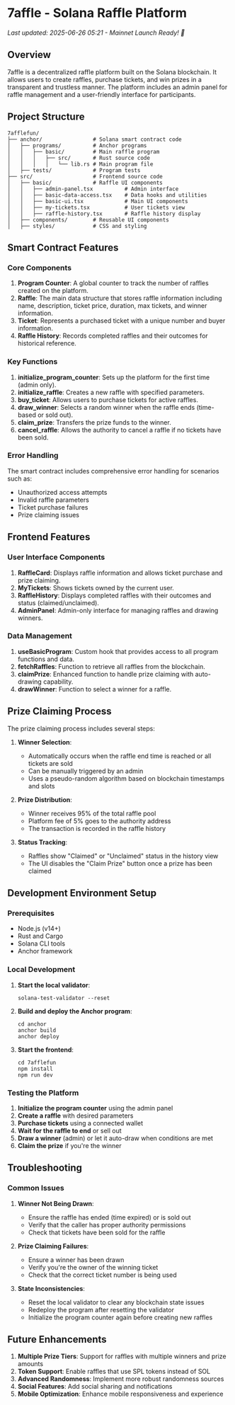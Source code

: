 # 7affle - Solana Raffle Platform

*Last updated: 2025-06-26 05:21 - Mainnet Launch Ready! 🚀*

## Overview

7affle is a decentralized raffle platform built on the Solana blockchain. It allows users to create raffles, purchase tickets, and win prizes in a transparent and trustless manner. The platform includes an admin panel for raffle management and a user-friendly interface for participants.

## Project Structure

```
7afflefun/
├── anchor/                # Solana smart contract code
│   ├── programs/          # Anchor programs
│   │   ├── basic/         # Main raffle program
│   │   │   ├── src/       # Rust source code
│   │   │   │   └── lib.rs # Main program file
│   ├── tests/             # Program tests
├── src/                   # Frontend source code
│   ├── basic/             # Raffle UI components
│   │   ├── admin-panel.tsx          # Admin interface
│   │   ├── basic-data-access.tsx    # Data hooks and utilities
│   │   ├── basic-ui.tsx             # Main UI components
│   │   ├── my-tickets.tsx           # User tickets view
│   │   ├── raffle-history.tsx       # Raffle history display
│   ├── components/        # Reusable UI components
│   ├── styles/            # CSS and styling
```

## Smart Contract Features

### Core Components

1. **Program Counter**: A global counter to track the number of raffles created on the platform.
2. **Raffle**: The main data structure that stores raffle information including name, description, ticket price, duration, max tickets, and winner information.
3. **Ticket**: Represents a purchased ticket with a unique number and buyer information.
4. **Raffle History**: Records completed raffles and their outcomes for historical reference.

### Key Functions

1. **initialize_program_counter**: Sets up the platform for the first time (admin only).
2. **initialize_raffle**: Creates a new raffle with specified parameters.
3. **buy_ticket**: Allows users to purchase tickets for active raffles.
4. **draw_winner**: Selects a random winner when the raffle ends (time-based or sold out).
5. **claim_prize**: Transfers the prize funds to the winner.
6. **cancel_raffle**: Allows the authority to cancel a raffle if no tickets have been sold.

### Error Handling

The smart contract includes comprehensive error handling for scenarios such as:
- Unauthorized access attempts
- Invalid raffle parameters
- Ticket purchase failures
- Prize claiming issues

## Frontend Features

### User Interface Components

1. **RaffleCard**: Displays raffle information and allows ticket purchase and prize claiming.
2. **MyTickets**: Shows tickets owned by the current user.
3. **RaffleHistory**: Displays completed raffles with their outcomes and status (claimed/unclaimed).
4. **AdminPanel**: Admin-only interface for managing raffles and drawing winners.

### Data Management

1. **useBasicProgram**: Custom hook that provides access to all program functions and data.
2. **fetchRaffles**: Function to retrieve all raffles from the blockchain.
3. **claimPrize**: Enhanced function to handle prize claiming with auto-drawing capability.
4. **drawWinner**: Function to select a winner for a raffle.

## Prize Claiming Process

The prize claiming process includes several steps:

1. **Winner Selection**:
   - Automatically occurs when the raffle end time is reached or all tickets are sold
   - Can be manually triggered by an admin
   - Uses a pseudo-random algorithm based on blockchain timestamps and slots

2. **Prize Distribution**:
   - Winner receives 95% of the total raffle pool
   - Platform fee of 5% goes to the authority address
   - The transaction is recorded in the raffle history

3. **Status Tracking**:
   - Raffles show "Claimed" or "Unclaimed" status in the history view
   - The UI disables the "Claim Prize" button once a prize has been claimed

## Development Environment Setup

### Prerequisites

- Node.js (v14+)
- Rust and Cargo
- Solana CLI tools
- Anchor framework

### Local Development

1. **Start the local validator**:
   ```
   solana-test-validator --reset
   ```

2. **Build and deploy the Anchor program**:
   ```
   cd anchor
   anchor build
   anchor deploy
   ```

3. **Start the frontend**:
   ```
   cd 7afflefun
   npm install
   npm run dev
   ```

### Testing the Platform

1. **Initialize the program counter** using the admin panel
2. **Create a raffle** with desired parameters
3. **Purchase tickets** using a connected wallet
4. **Wait for the raffle to end** or sell out
5. **Draw a winner** (admin) or let it auto-draw when conditions are met
6. **Claim the prize** if you're the winner

## Troubleshooting

### Common Issues

1. **Winner Not Being Drawn**:
   - Ensure the raffle has ended (time expired) or is sold out
   - Verify that the caller has proper authority permissions
   - Check that tickets have been sold for the raffle

2. **Prize Claiming Failures**:
   - Ensure a winner has been drawn
   - Verify you're the owner of the winning ticket
   - Check that the correct ticket number is being used

3. **State Inconsistencies**:
   - Reset the local validator to clear any blockchain state issues
   - Redeploy the program after resetting the validator
   - Initialize the program counter again before creating new raffles

## Future Enhancements

1. **Multiple Prize Tiers**: Support for raffles with multiple winners and prize amounts
2. **Token Support**: Enable raffles that use SPL tokens instead of SOL
3. **Advanced Randomness**: Implement more robust randomness sources
4. **Social Features**: Add social sharing and notifications
5. **Mobile Optimization**: Enhance mobile responsiveness and experience
